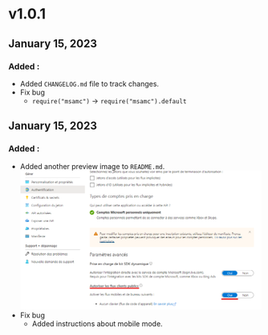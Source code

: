 # v1.0.1

## January 15, 2023

### Added :

- Added `CHANGELOG.md` file to track changes.
- Fix bug
  - `require("msamc")` -> `require("msamc").default`

## January 15, 2023

### Added :

- Added another preview image to `README.md`. ![Alt text](images/preview2.png)
- Fix bug
  - Added instructions about mobile mode.
